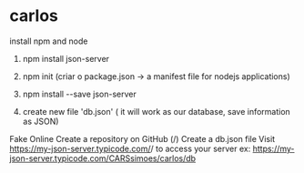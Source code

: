 # carlos
install npm and node

1) npm install json-server

2) npm init (criar o package.json -> a manifest file for nodejs applications)

3) npm install --save json-server

4) create new file 'db.json' ( it will work as our database, save information as JSON)

Fake Online
Create a repository on GitHub (<your-username>/<your-repo>)
  Create a db.json file
  Visit https://my-json-server.typicode.com/<your-username>/<your-repo> to access your server
  ex: https://my-json-server.typicode.com/CARSsimoes/carlos/db
